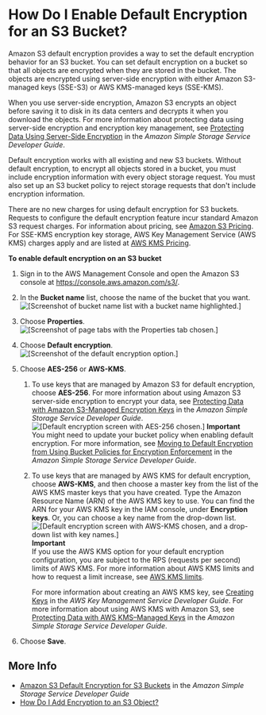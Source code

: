 # How Do I Enable Default Encryption for an S3 Bucket?<a name="default-bucket-encryption"></a>

Amazon S3 default encryption provides a way to set the default encryption behavior for an S3 bucket\. You can set default encryption on a bucket so that all objects are encrypted when they are stored in the bucket\. The objects are encrypted using server\-side encryption with either Amazon S3\-managed keys \(SSE\-S3\) or AWS KMS\-managed keys \(SSE\-KMS\)\. 

When you use server\-side encryption, Amazon S3 encrypts an object before saving it to disk in its data centers and decrypts it when you download the objects\. For more information about protecting data using server\-side encryption and encryption key management, see [Protecting Data Using Server\-Side Encryption](http://docs.aws.amazon.com/AmazonS3/latest/dev/serv-side-encryption.html) in the *Amazon Simple Storage Service Developer Guide*\.

Default encryption works with all existing and new S3 buckets\. Without default encryption, to encrypt all objects stored in a bucket, you must include encryption information with every object storage request\. You must also set up an S3 bucket policy to reject storage requests that don't include encryption information\. 

There are no new charges for using default encryption for S3 buckets\. Requests to configure the default encryption feature incur standard Amazon S3 request charges\. For information about pricing, see [Amazon S3 Pricing](https://aws.amazon.com/s3/pricing/)\. For SSE\-KMS encryption key storage, AWS Key Management Service \(AWS KMS\) charges apply and are listed at [AWS KMS Pricing](https://aws.amazon.com/kms/pricing/)\. 

**To enable default encryption on an S3 bucket**

1. Sign in to the AWS Management Console and open the Amazon S3 console at [https://console\.aws\.amazon\.com/s3/](https://console.aws.amazon.com/s3/)\.

1. In the **Bucket name** list, choose the name of the bucket that you want\.  
![\[Screenshot of bucket name list with a bucket name highlighted.\]](http://docs.aws.amazon.com/AmazonS3/latest/user-guide/images/choose-bucket-name.png)

1. Choose **Properties**\.  
![\[Screenshot of page tabs with the Properties tab chosen.\]](http://docs.aws.amazon.com/AmazonS3/latest/user-guide/images/choose-properties-tab.png)

1. Choose **Default encryption**\.  
![\[Screenshot of the default encryption option.\]](http://docs.aws.amazon.com/AmazonS3/latest/user-guide/images/choose-properties-default-encryption.png)

1. Choose **AES\-256** or **AWS\-KMS**\.

   1. To use keys that are managed by Amazon S3 for default encryption, choose **AES\-256**\. For more information about using Amazon S3 server\-side encryption to encrypt your data, see [Protecting Data with Amazon S3\-Managed Encryption Keys](http://docs.aws.amazon.com/AmazonS3/latest/dev/UsingServerSideEncryption.html) in the *Amazon Simple Storage Service Developer Guide*\.  
![\[Default encryption screen with AES-256 chosen.\]](http://docs.aws.amazon.com/AmazonS3/latest/user-guide/images/add-default-encryption-aes256.png)
**Important**  
You might need to update your bucket policy when enabling default encryption\. For more information, see [Moving to Default Encryption from Using Bucket Policies for Encryption Enforcement](http://docs.aws.amazon.com/AmazonS3/latest/dev/bucket-encryption.html#bucket-encryption-update-bucket-policy) in the *Amazon Simple Storage Service Developer Guide*\.

   1. To use keys that are managed by AWS KMS for default encryption, choose **AWS\-KMS**, and then choose a master key from the list of the AWS KMS master keys that you have created\. Type the Amazon Resource Name \(ARN\) of the AWS KMS key to use\. You can find the ARN for your AWS KMS key in the IAM console, under **Encryption keys**\. Or, you can choose a key name from the drop\-down list\.  
![\[Default encryption screen with AWS-KMS chosen, and a drop-down list with key names.\]](http://docs.aws.amazon.com/AmazonS3/latest/user-guide/images/add-default-encryption-kms-key.png)
**Important**  
If you use the AWS KMS option for your default encryption configuration, you are subject to the RPS \(requests per second\) limits of AWS KMS\. For more information about AWS KMS limits and how to request a limit increase, see [AWS KMS limits](http://docs.aws.amazon.com/kms/latest/developerguide/limits.html)\. 

      For more information about creating an AWS KMS key, see [Creating Keys](http://docs.aws.amazon.com/kms/latest/developerguide/UsingServerSideEncryption.html) in the *AWS Key Management Service Developer Guide*\. For more information about using AWS KMS with Amazon S3, see [Protecting Data with AWS KMS–Managed Keys](http://docs.aws.amazon.com/AmazonS3/latest/dev/UsingKMSEncryption.html) in the *Amazon Simple Storage Service Developer Guide*\.

1. Choose **Save**\.

## More Info<a name="default-bucket-encryption-moreinfo"></a>
+ [Amazon S3 Default Encryption for S3 Buckets](http://docs.aws.amazon.com/AmazonS3/latest/dev/bucket-encryption.html) in the *Amazon Simple Storage Service Developer Guide*
+ [How Do I Add Encryption to an S3 Object?](add-object-encryption.md)